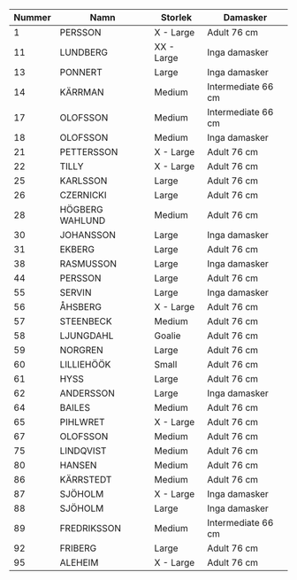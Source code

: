 | Nummer | Namn            | Storlek    | Damasker           |
|--------|-----------------|------------|--------------------|
| 1      | PERSSON         | X - Large  | Adult 76 cm        |
| 11     | LUNDBERG        | XX - Large | Inga damasker      |
| 13     | PONNERT         | Large      | Inga damasker      |
| 14     | KÄRRMAN         | Medium     | Intermediate 66 cm |
| 17     | OLOFSSON        | Medium     | Intermediate 66 cm |
| 18     | OLOFSSON        | Medium     | Inga damasker      |
| 21     | PETTERSSON      | X - Large  | Adult 76 cm        |
| 22     | TILLY           | X - Large  | Adult 76 cm        |
| 25     | KARLSSON        | Large      | Adult 76 cm        |
| 26     | CZERNICKI       | Large      | Adult 76 cm        |
| 28     | HÖGBERG WAHLUND | Medium     | Adult 76 cm        |
| 30     | JOHANSSON       | Large      | Inga damasker      |
| 31     | EKBERG          | Large      | Adult 76 cm        |
| 38     | RASMUSSON       | Large      | Inga damasker      |
| 44     | PERSSON         | Large      | Adult 76 cm        |
| 55     | SERVIN          | Large      | Inga damasker      | 
| 56     | ÅHSBERG         | X - Large  | Adult 76 cm        |
| 57     | STEENBECK       | Medium     | Adult 76 cm        |
| 58     | LJUNGDAHL       | Goalie     | Adult 76 cm        |
| 59     | NORGREN         | Large      | Adult 76 cm        |
| 60     | LILLIEHÖÖK      | Small      | Adult 76 cm        |
| 61     | HYSS            | Large      | Adult 76 cm        |
| 62     | ANDERSSON       | Large      | Inga damasker      |
| 64     | BAILES          | Medium     | Adult 76 cm        |
| 65     | PIHLWRET        | X - Large  | Adult 76 cm        |
| 67     | OLOFSSON        | Medium     | Adult 76 cm        |
| 75     | LINDQVIST       | Medium     | Adult 76 cm        |
| 80     | HANSEN          | Medium     | Adult 76 cm        |
| 86     | KÄRRSTEDT       | Medium     | Adult 76 cm        |
| 87     | SJÖHOLM         | X - Large  | Inga damasker      |
| 88     | SJÖHOLM         | Large      | Inga damasker      |
| 89     | FREDRIKSSON     | Medium     | Intermediate 66 cm |
| 92     | FRIBERG         | Large      | Adult 76 cm        |
| 95     | ALEHEIM         | X - Large  | Adult 76 cm        |

